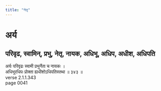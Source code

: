 ```yaml
---
title: "नेतृ"
---
```


# अर्य
## परिवृढ, स्वामिन्, प्रभु, नेतृ, नायक, अधिभू, अधिप, अधीश, अधिपति
अर्यः परिवृढः स्वामी प्रभुर्नेता च नायकः ।<br />अधिभूरधिपः प्रोक्ता ह्यधीशोऽधिपतिस्तथा ॥ ३४३ ॥<br />verse 2.1.1.343<br />page 0041

